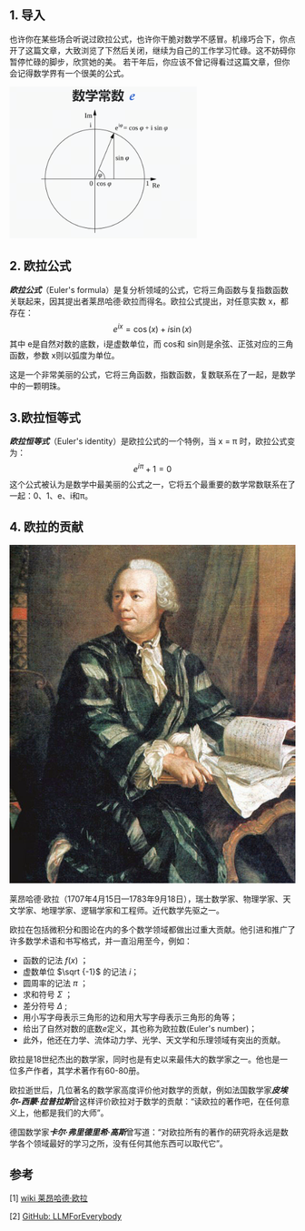 ## 1. 导入

也许你在某些场合听说过欧拉公式，也许你干脆对数学不感冒。机缘巧合下，你点开了这篇文章，大致浏览了下然后关闭，继续为自己的工作学习忙碌。这不妨碍你暂停忙碌的脚步，欣赏她的美。
若干年后，你应该不曾记得看过这篇文章，但你会记得数学界有一个很美的公式。

![alt text](assest/最美的数学公式-欧拉公式/1.png)

## 2. 欧拉公式

***欧拉公式***（Euler's formula）是复分析领域的公式，它将三角函数与复指数函数关联起来，因其提出者莱昂哈德·欧拉而得名。欧拉公式提出，对任意实数 x，都存在：
$$
e^{ix} = \cos(x) + i\sin(x)
$$ 
其中 e是自然对数的底数，i是虚数单位，而 cos和 sin则是余弦、正弦对应的三角函数，参数 x则以弧度为单位。

这是一个非常美丽的公式，它将三角函数，指数函数，复数联系在了一起，是数学中的一颗明珠。

## 3.欧拉恒等式

***欧拉恒等式***（Euler's identity）是欧拉公式的一个特例，当 x = π 时，欧拉公式变为：
$$
e^{i\pi} + 1 = 0
$$
这个公式被认为是数学中最美丽的公式之一，它将五个最重要的数学常数联系在了一起：0、1、e、i和π。

## 4. 欧拉的贡献

![alt text](assest/最美的数学公式-欧拉公式/2.png)

莱昂哈德·欧拉（1707年4月15日—1783年9月18日），瑞士数学家、物理学家、天文学家、地理学家、逻辑学家和工程师。近代数学先驱之一。

欧拉在包括微积分和图论在内的多个数学领域都做出过重大贡献。他引进和推广了许多数学术语和书写格式，并一直沿用至今，例如：
- 函数的记法 $f(x)$ ；
- 虚数单位 $\sqrt {-1}$ 的记法 $i$；
- 圆周率的记法 $\pi$ ；
- 求和符号 $\Sigma$ ；
- 差分符号 $\Delta$ ;
- 用小写字母表示三角形的边和用大写字母表示三角形的角等；
- 给出了自然对数的底数$e$定义，其也称为欧拉数(Euler's number)；
- 此外，他还在力学、流体动力学、光学、天文学和乐理领域有突出的贡献。

欧拉是18世纪杰出的数学家，同时也是有史以来最伟大的数学家之一。他也是一位多产作者，其学术著作有60-80册。

欧拉逝世后，几位著名的数学家高度评价他对数学的贡献，例如法国数学家***皮埃尔-西蒙·拉普拉斯***曾这样评价欧拉对于数学的贡献：“读欧拉的著作吧，在任何意义上，他都是我们的大师”。

德国数学家***卡尔·弗里德里希·高斯***曾写道：“对欧拉所有的著作的研究将永远是数学各个领域最好的学习之所，没有任何其他东西可以取代它”。


## 参考

<div id="refer-anchor-1"></div>

[1] [wiki 莱昂哈德·欧拉](https://zh.wikipedia.org/wiki/%E8%90%8A%E6%98%82%E5%93%88%E5%BE%B7%C2%B7%E6%AD%90%E6%8B%89)

[2] [GitHub: LLMForEverybody](https://github.com/luhengshiwo/LLMForEverybody)




